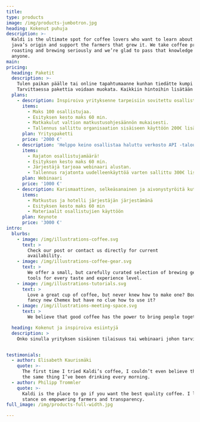 ```yaml
---
title:
type: products
image: /img/products-jumbotron.jpg
heading: Kokenut puhuja
description: >-
  Kaldi is the ultimate spot for coffee lovers who want to learn about their
  java’s origin and support the farmers that grew it. We take coffee production,
  roasting and brewing seriously and we’re glad to pass that knowledge to
  anyone.
main:
pricing:
  heading: Paketit
  description: >-
    Tulen paikan päälle tai online tapahtumaanne kunhan tiedätte kumpi on kyseessä. Voit valita kolmesta paketista sopivan.
    Tarvittaessa pakettia voidaan muokata. Kaikkiin hintoihin lisätään alv 24%.
  plans:
    - description: Inspiroiva yrityksenne tarpeisiin sovitettu osallistava esitys API -taloudesta omissa tiloissanne.
      items:
        - Maks 100 osallistujaa.
        - Esityksen kesto maks 60 min.
        - Matkakulut valtion matkustusohjesäännön mukaisesti.
        - Tallennus sallittu organisaation sisäiseen käyttöön 200€ lisämaksusta
      plan: Yrityspaketti
      price: '2000 €'
    - description: 'Helppo keino osallistaa haluttu verkosto API -talouden ympärille.'
      items:
        - Rajaton osallistujamäärä!
        - Esityksen kesto maks 60 min.
        - Järjestäjä tarjoaa webinaari alustan.
        - Tallennus rajatonta uudelleenkäyttöä varten sallittu 300€ lisämaksusta.
      plan: Webinaari
      price: '1000 €'
    - description: Karismaattinen, selkeäsanainen ja aivonystyröitä kutitteleva API -talouden keynote.
      items:
        - Matkustus ja hotelli järjestäjän järjestämänä
        - Esityksen kesto maks 60 min
        - Materiaalit osallistujien käyttöön
      plan: Keynote
      price: '3000 €'
intro:
  blurbs:
    - image: /img/illustrations-coffee.svg
      text: >
        Check our post or contact us directly for current
        availability.
    - image: /img/illustrations-coffee-gear.svg
      text: >
        We offer a small, but carefully curated selection of brewing gear and
        tools for every taste and experience level.
    - image: /img/illustrations-tutorials.svg
      text: >
        Love a great cup of coffee, but never knew how to make one? Bought a
        fancy new Chemex but have no clue how to use it?
    - image: /img/illustrations-meeting-space.svg
      text: >
        We believe that good coffee has the power to bring people together.

  heading: Kokenut ja inspiroiva esiintyjä
  description: >
    Onko sinulla yrityksen sisäinen tilaisuus tai webinaari johon tarvitset API-talouden asiantuntijaa? Kenties konferenssi, joka kaipaa tuoretta tuulahdusta rajapinnoista ilman integraatioita tai IT -jargonia? Kierrän ahkerasti myös Hackathon tapahtumissa! Olen kokenut kansainvälisillä vesillä koulittu puhuja. Olen kokenut lavalla kaiken. Pienet mokat, 300 toimitusjohtajaa tai DevOps ammattilaista yleisönä ole enää uutta.  


testimonials:
  - author: Elisabeth Kaurismäki
    quote: >-
      The first time I tried Kaldi’s coffee, I couldn’t even believe that was
      the same thing I’ve been drinking every morning.
  - author: Philipp Trommler
    quote: >-
      Kaldi is the place to go if you want the best quality coffee. I love their
      stance on empowering farmers and transparency.
full_image: /img/products-full-width.jpg

---
```

